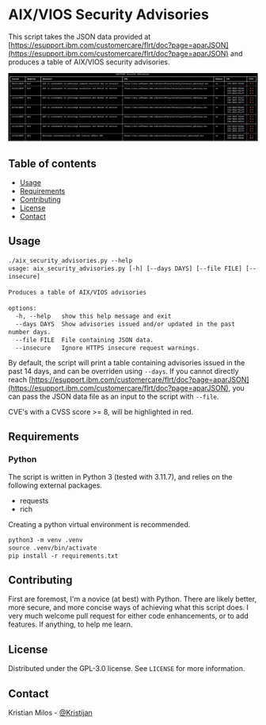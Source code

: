 # AIX/VIOS Security Advisories

This script takes the JSON data provided at [https://esupport.ibm.com/customercare/flrt/doc?page=aparJSON](https://esupport.ibm.com/customercare/flrt/doc?page=aparJSON) and produces a table of AIX/VIOS security advisories.

![aix_security_advisories.py screenshot](assets/screenshot.png)

## Table of contents

* [Usage](#usage)
* [Requirements](#requirements)
* [Contributing](#contributing)
* [License](#license)
* [Contact](#contact)

## Usage

```text
./aix_security_advisories.py --help
usage: aix_security_advisories.py [-h] [--days DAYS] [--file FILE] [--insecure]

Produces a table of AIX/VIOS advisories

options:
  -h, --help   show this help message and exit
  --days DAYS  Show advisories issued and/or updated in the past number days.
  --file FILE  File containing JSON data.
  --insecure   Ignore HTTPS insecure request warnings.
```

By default, the script will print a table containing advisories issued in the past 14 days, and can be overriden using `--days`. If you cannot directly reach [https://esupport.ibm.com/customercare/flrt/doc?page=aparJSON](https://esupport.ibm.com/customercare/flrt/doc?page=aparJSON), you can pass the JSON data file as an input to the script with `--file`.

CVE's with a CVSS score >= 8, will be highlighted in red.

## Requirements

### Python

The script is written in Python 3 (tested with 3.11.7), and relies on the following external packages.

* requests
* rich

Creating a python virtual environment is recommended.

```text
python3 -m venv .venv
source .venv/bin/activate
pip install -r requirements.txt
```

## Contributing

First are foremost, I'm a novice (at best) with Python. There are likely better, more secure, and more concise ways of achieving what this script does. I very much welcome pull request for either code enhancements, or to add features. If anything, to help me learn.

## License

Distributed under the GPL-3.0 license. See `LICENSE` for more information.

## Contact

Kristian Milos - [@Kristijan](https://infosec.exchange/@kristijan)
